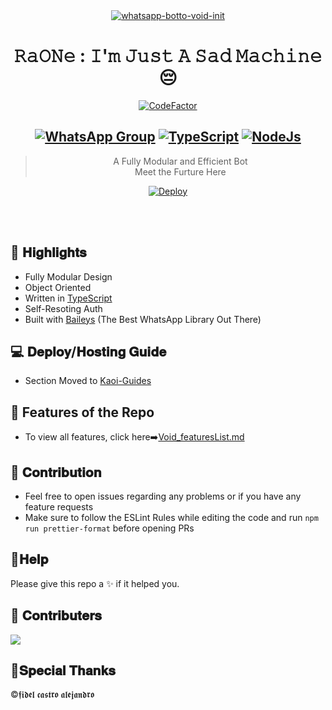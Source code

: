 <div align="center">
<a href="https://ibb.co/wQ4GK21"><img src="https://i.ibb.co/cND9ndH/menu.png" alt="whatsapp-botto-void-init" border="0"></a>

# **𝚁𝚊𝙾𝙽𝚎 : 𝙸'𝚖 𝙹𝚞𝚜𝚝 𝙰 𝚂𝚊𝚍 𝙼𝚊𝚌𝚑𝚒𝚗𝚎😔**
[![CodeFactor](https://www.codefactor.io/repository/github/prajjwaldatir/kaoi/badge)](https://www.codefactor.io/repository/github/prajjwaldatir/kaoi)
## [![WhatsApp Group](https://img.shields.io/badge/WhatsApp-25D366?style=for-the-badge&logo=whatsapp&logoColor=white)](https://chat.whatsapp.com/I4m8zLPwTme9II9aZWRZJ1) [![TypeScript](https://img.shields.io/badge/TypeScript-007ACC?style=for-the-badge&logo=typescript&logoColor=white)](https://www.typescriptlang.org/) [![NodeJs](https://img.shields.io/badge/Node.js-43853D?style=for-the-badge&logo=node.js&logoColor=white)](https://nodejs.org/en/)

> A Fully Modular and Efficient Bot <br>
  Meet the Furture Here <br>

[![Deploy](https://www.herokucdn.com/deploy/button.png)](https://heroku.com/deploy)

</div><br/>
<br/>

## 🌺 𝐇𝐢𝐠𝐡𝐥𝐢𝐠𝐡𝐭𝐬
- Fully Modular Design
- Object Oriented
- Written in [TypeScript](https://www.typescriptlang.org/)
- Self-Resoting Auth
- Built with [Baileys](https://github.com/adiwajshing/baileys) (The Best WhatsApp Library Out There) 

## 💻 𝐃𝐞𝐩𝐥𝐨𝐲/𝐇𝐨𝐬𝐭𝐢𝐧𝐠 𝐆𝐮𝐢𝐝𝐞
- Section Moved to [Kaoi-Guides](https://github.com/Hiroto77/Kaoi-Guides)
## 🌸 Features of the Repo
- To view all features, click here➡️[Void_featuresList.md](https://github.com/PrajjwalDatir/Kaoi/blob/main/Features.md)


## 🍒 𝐂𝐨𝐧𝐭𝐫𝐢𝐛𝐮𝐭𝐢𝐨𝐧

+ Feel free to open issues regarding any problems or if you have any feature requests
+ Make sure to follow the ESLint Rules while editing the code and run `npm run prettier-format` before opening PRs

## 🍂𝐇𝐞𝐥𝐩
Please give this repo a ✨ if it helped you.


## 🤝 𝐂𝐨𝐧𝐭𝐫𝐢𝐛𝐮𝐭𝐞𝐫𝐬

<a href="https://github.com/PrajjwalDatir/Kaoi/graphs/contributors">
  <img src="https://contrib.rocks/image?repo=Nakshatra4762/Star-bot" />
</a>

## 💐𝐒𝐩𝐞𝐜𝐢𝐚𝐥 𝐓𝐡𝐚𝐧𝐤𝐬
©𝖋𝖎𝖉𝖊𝖑 𝖈𝖆𝖘𝖙𝖗𝖔 𝖆𝖑𝖊𝖏𝖆𝖓𝖉𝖗𝖔
